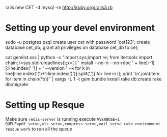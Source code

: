 rails new CET -d mysql -m http://jruby.org/rails3.rb

Setting up your devel environment
=================================

 sudo -u postgres psql
 create user cet with password 'cet123';
 create database cet_db;
  grant all privileges on database cet_db to cet;

cat gemlist.sss | python -c "import sys;import re; from itertools import chain; l=sys.stdin.readlines();x=[ [ ' install --no-ri --no-rdoc ' + line[:-1][:line.index(' ')] + ' --version ' +k for k in line[line.index('(')+1:line.index(')')].split(',')]   for line in l]; print '\n'.join(item for item in chain(*x))" | xargs -L 1 -t gem
bundle install
rake db:create
rake db:migrate

Setting up Resque
=================
 Make sure `redis-server` is running
 execute `VVERBOSE=1 QUEUE=pdf_serve,xls_serve,compress_serve,mail_serve rake environment resque:work` to run all the queue

